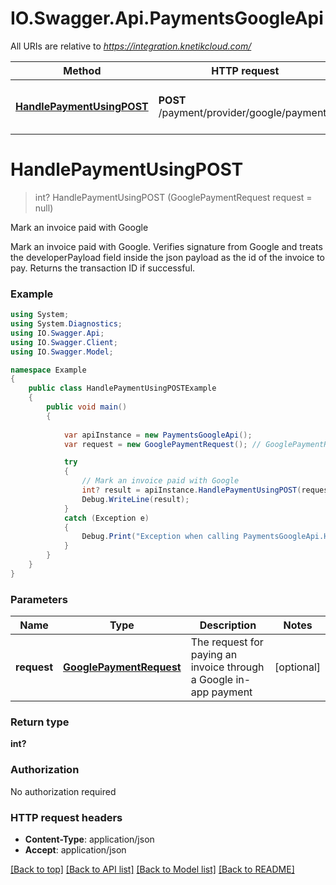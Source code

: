 # IO.Swagger.Api.PaymentsGoogleApi

All URIs are relative to *https://integration.knetikcloud.com/*

Method | HTTP request | Description
------------- | ------------- | -------------
[**HandlePaymentUsingPOST**](PaymentsGoogleApi.md#handlepaymentusingpost) | **POST** /payment/provider/google/payments | Mark an invoice paid with Google


<a name="handlepaymentusingpost"></a>
# **HandlePaymentUsingPOST**
> int? HandlePaymentUsingPOST (GooglePaymentRequest request = null)

Mark an invoice paid with Google

Mark an invoice paid with Google. Verifies signature from Google and treats the developerPayload field inside the json payload as the id of the invoice to pay. Returns the transaction ID if successful.

### Example
```csharp
using System;
using System.Diagnostics;
using IO.Swagger.Api;
using IO.Swagger.Client;
using IO.Swagger.Model;

namespace Example
{
    public class HandlePaymentUsingPOSTExample
    {
        public void main()
        {
            
            var apiInstance = new PaymentsGoogleApi();
            var request = new GooglePaymentRequest(); // GooglePaymentRequest | The request for paying an invoice through a Google in-app payment (optional) 

            try
            {
                // Mark an invoice paid with Google
                int? result = apiInstance.HandlePaymentUsingPOST(request);
                Debug.WriteLine(result);
            }
            catch (Exception e)
            {
                Debug.Print("Exception when calling PaymentsGoogleApi.HandlePaymentUsingPOST: " + e.Message );
            }
        }
    }
}
```

### Parameters

Name | Type | Description  | Notes
------------- | ------------- | ------------- | -------------
 **request** | [**GooglePaymentRequest**](GooglePaymentRequest.md)| The request for paying an invoice through a Google in-app payment | [optional] 

### Return type

**int?**

### Authorization

No authorization required

### HTTP request headers

 - **Content-Type**: application/json
 - **Accept**: application/json

[[Back to top]](#) [[Back to API list]](../README.md#documentation-for-api-endpoints) [[Back to Model list]](../README.md#documentation-for-models) [[Back to README]](../README.md)

